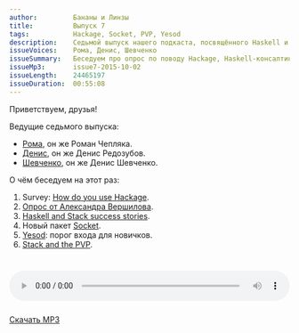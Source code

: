 ```yaml
---
author:         Бананы и Линзы
title:          Выпуск 7
tags:           Hackage, Socket, PVP, Yesod
description:    Седьмой выпуск нашего подкаста, посвящённого Haskell и всему вокруг него.
issueVoices:    Рома, Денис, Шевченко
issueSummary:   Беседуем про опрос по поводу Hackage, Haskell-консалтинг в России, новый пакет для работы с сокетами, PVP и порог вхождения в Yesod.
issueMp3:       issue7-2015-10-02
issueLength:    24465197
issueDuration:  00:55:08
---
```


Приветствуем, друзья!

Ведущие седьмого выпуска:

- [Рома](https://ro-che.info/), он же Роман Чепляка.
- [Денис](http://twitter.com/rufuse), он же Денис Редозубов.
- [Шевченко](http://dshevchenko.biz/), он же Денис Шевченко.

О чём беседуем на этот раз:

1. Survey: [How do you use Hackage](https://www.reddit.com/r/haskell/comments/3n0vaw/survey_how_do_you_use_hackage/).
2. [Опрос от Александра Вершилова](https://docs.google.com/forms/d/11Ed9dAlpN94kiLfR44HWfL5TmzGpLg5nXPaB8syqmQs/viewform?usp=send_form).
3. [Haskell and Stack success stories](https://groups.google.com/forum/#!topic/haskell-stack/PqS6q2qTgMU).
4. Новый пакет [Socket](https://hackage.haskell.org/package/socket-0.5.3.0/docs/System-Socket.html).
5. [Yesod](http://www.yesodweb.com/): порог входа для новичков.
6. [Stack and the PVP](https://www.fpcomplete.com/blog/2015/09/stack-pvp).

<div style="padding-top: 25px;">
</div>

<audio controls style="width: 100%;">
  <source src="http://dshevchenko.biz/ruhaskell/cast/audio/issue7-2015-10-02.mp3" type="audio/mp3">
Сожалеем, но ваш браузер не умеет работать с HTML5 audio. И это очень плохо. Пожалуйста, обновите ваш браузер.
</audio>

<div style="padding-top: 25px;"><a href="http://dshevchenko.biz/ruhaskell/cast/audio/issue7-2015-10-02.mp3" download><i class="fa fa-cloud-download"></i> Скачать MP3</a></div>
